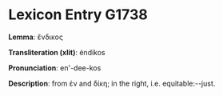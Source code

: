 # Lexicon Entry G1738

**Lemma**: ἔνδικος

**Transliteration (xlit)**: éndikos

**Pronunciation**: en'-dee-kos

**Description**:
from ἐν and δίκη; in the right, i.e. equitable:--just.
